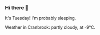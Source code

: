 ### Hi there :wave:

It's Tuesday! I'm probably sleeping.

Weather in Cranbrook: partly cloudy, at -9°C.
